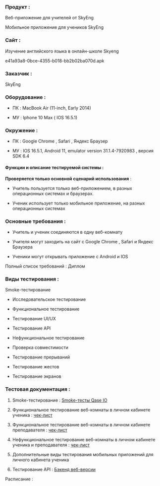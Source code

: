 ### Продукт :  
Веб-приложение для учителей от SkyEng

Мобильное приложение для учеников SkyEng 

### Сайт : 
Изучение английского языка в онлайн-школе Skyeng  

e41a93a8-0bce-4355-b018-bb2b02ba070d.apk  

### Заказчик : 
SkyEng

### Оборудование : 
* ПК : MacBook Air (11-inch, Early 2014)

* МУ : Iphone 10 Max ( IOS 16.5.1)

### Окружение : 
* ПК : Google Chrome , Safari , Яндекс Браузер 

* МУ : IOS 16.5.1, Android 11, emulator version 31.1.4-7920983 , версия SDK 6.4

#### Функции и описание тестируемой системы : 
**Проверяется только основной сценарий использования** : 

* Учитель пользуется только веб-приложением, в разных операционных системах и браузерах.

* Ученик использует только мобильное приложение, на разных операционных системах 

### Основные требования :  
* Учитель и ученик соединяются в одну веб-комнату 

* Учителя могут заходить на сайт c Google Chrome , Safari и Яндекс Браузера

* Ученики могут открывать приложение с Android и IOS

Полный список требований : Диплом 

### Виды тестирования : 
Smoke-тестирование 

* Исследовательское тестирование 

* Функциональное тестирование 

* Тестирование UI/UX

* Тестирование API 

* Нефункциональное тестирование 

* Проверка совместимости 

* Тестирование прерываний

* Тестирование жестов

* Тестирование экранов 

### Тестовая документация : 
 


1. Smoke-тестирование : [Smoke-тесты Qase IO](https://drive.google.com/file/d/1BBSBz5JI0fIIOJ1U0E54cmzXRGIIyRLN/view?usp=sharing)

2. Функциональное тестирование веб-комнаты в личном кабинете ученика : [чек-лист](https://docs.google.com/spreadsheets/d/1brl5q32AYL878vLdpMQg0fa-7kYqjNXRUC1LGtE02-Q/edit?usp=sharing)

3. Функциональное тестирование веб-комнаты в личном кабинете преподавателя : [чек-лист](https://docs.google.com/spreadsheets/d/1xmbdoM5WE6Hrn55zo73Q86bC658bX4gp_lgK8E7XYGU/edit?usp=sharing)

4. Нефункциональное тестирование веб-комнаты в личном кабинете ученика и преподавателя : [чек-лист](https://docs.google.com/spreadsheets/d/174oGUFvzykZQtlyfrEVDWti8i2nR7ZF-RVySSNjnULY/edit?usp=sharing)

5. Дополнительные виды тестирования мобильных приложений для личного кабинета ученика 

6. Тестирование API : [Бэкенд веб-версии](https://drive.google.com/file/d/1M10VDBk45oacXAIU3m1V2yj8WS-92AYZ/view?usp=sharing)

 

Расписание : 

